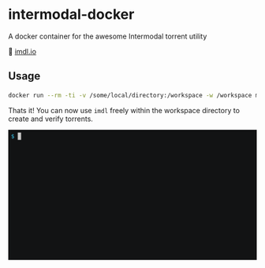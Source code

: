 # intermodal-docker

A docker container for the awesome Intermodal torrent utility

🔗 [imdl.io](https://imdl.io)

## Usage

```bash
docker run --rm -ti -v /some/local/directory:/workspace -w /workspace mmeyer2k/imdl bash
```

Thats it! You can now use `imdl` freely within the workspace directory to create and verify torrents.

![Example CLI](https://raw.githubusercontent.com/casey/intermodal/master/www/demo.gif)
